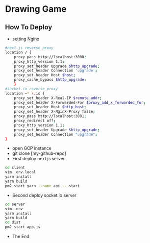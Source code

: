 # Drawing Game

## How To Deploy

- setting Nginx

```sh
#next.js reverse proxy
location / {
    proxy_pass http://localhost:3000;
    proxy_http_version 1.1;
    proxy_set_header Upgrade $http_upgrade;
    proxy_set_header Connection 'upgrade';
    proxy_set_header Host $host;
    proxy_cache_bypass $http_upgrade;
    }
#socket.io reverse proxy
location ~* \.io {
    proxy_set_header X-Real-IP $remote_addr;
    proxy_set_header X-Forwarded-For $proxy_add_x_forwarded_for;
    proxy_set_header Host $http_host;
    proxy_set_header X-NginX-Proxy false;
    proxy_pass http://localhost:3001;
    proxy_redirect off;
    proxy_http_version 1.1;
    proxy_set_header Upgrade $http_upgrade;
    proxy_set_header Connection "upgrade";
}
```

- open GCP instance
- git clone [my-github-repo]
- First deploy next js server

```sh
cd client
vim .env.local
yarn install
yarn build
pm2 start yarn --name api -- start
```

- Second deploy socket.io server

```sh
cd server
vim .env
yarn install
yarn build
cd dist
pm2 start app.js
```

- The End
